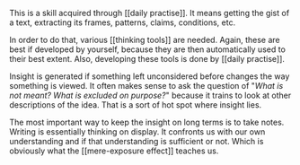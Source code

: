 This is a skill acquired through [[daily practise]]. It means getting the gist of a text, extracting its frames, patterns, claims, conditions, etc. 

In order to do that, various [[thinking tools]] are needed. Again, these are best if developed by yourself, because they are then automatically used to their best extent. Also, developing these tools is done by [[daily practise]].

Insight is generated if something left unconsidered before changes the way something is viewed. 
It often makes sense to ask the question of "*What is not meant? What is excluded on purpose?*" because it trains to look at other descriptions of the idea. That is a sort of hot spot where insight lies.

The most important way to keep the insight on long terms is to take notes.
Writing is essentially thinking on display.
It confronts us with our own understanding and if that understanding is sufficient or not. Which is obviously what the [[mere-exposure effect]] teaches us.